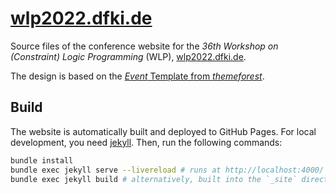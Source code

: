 # [wlp2022.dfki.de](https://wlp2022.dfki.de)

Source files of the conference website for the _36th Workshop on (Constraint) Logic Programming_ (WLP), [wlp2022.dfki.de](https://wlp2022.dfki.de).

The design is based on the [_Event_ Template from _themeforest_](https://themeforest.net/item/event-conference-event-html5-landing-page/10050747).

## Build

The website is automatically built and deployed to GitHub Pages. For local development, you need [jekyll](https://jekyllrb.com/docs/). Then, run the following commands:

```sh
bundle install
bundle exec jekyll serve --livereload # runs at http://localhost:4000/
bundle exec jekyll build # alternatively, built into the `_site` directory
```
